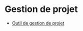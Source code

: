 # Gestion de projet

* [Outil de gestion de projet](https://github.com/orgs/PootPookies/projects/1)




